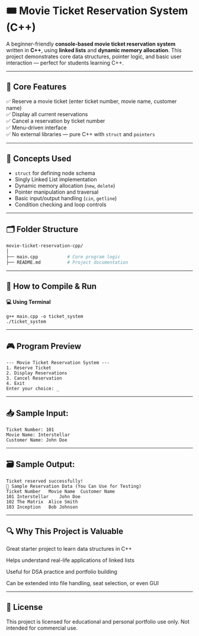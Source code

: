 # 🎟️ Movie Ticket Reservation System (C++)

A beginner-friendly **console-based movie ticket reservation system** written in **C++**, using **linked lists** and **dynamic memory allocation**. This project demonstrates core data structures, pointer logic, and basic user interaction — perfect for students learning C++.

---

## 📌 Core Features

✅ Reserve a movie ticket (enter ticket number, movie name, customer name)  
✅ Display all current reservations  
✅ Cancel a reservation by ticket number  
✅ Menu-driven interface  
✅ No external libraries — pure C++ with `struct` and `pointers`

---

## 🧠 Concepts Used

- `struct` for defining node schema  
- Singly Linked List implementation  
- Dynamic memory allocation (`new`, `delete`)  
- Pointer manipulation and traversal  
- Basic input/output handling (`cin`, `getline`)  
- Condition checking and loop controls

---

## 🗂️ Folder Structure

```bash
movie-ticket-reservation-cpp/
│
├── main.cpp           # Core program logic
├── README.md          # Project documentation
```

---

## 🚀 How to Compile & Run

#### 💻 Using Terminal
```
g++ main.cpp -o ticket_system
./ticket_system
```

---

## 🎮 Program Preview
```
--- Movie Ticket Reservation System ---
1. Reserve Ticket
2. Display Reservations
3. Cancel Reservation
4. Exit
Enter your choice: _
```

---

## 📥 Sample Input:

```
Ticket Number: 101
Movie Name: Interstellar
Customer Name: John Doe
```

---

## 🗃️ Sample Output:

```
Ticket reserved successfully!
🧪 Sample Reservation Data (You Can Use for Testing)
Ticket Number	Movie Name	Customer Name
101	Interstellar	John Doe
102	The Matrix	Alice Smith
103	Inception	Bob Johnson
```

---

## 🔍 Why This Project is Valuable
Great starter project to learn data structures in C++

Helps understand real-life applications of linked lists

Useful for DSA practice and portfolio building

Can be extended into file handling, seat selection, or even GUI

---

## 📃 License
This project is licensed for educational and personal portfolio use only.
Not intended for commercial use.
